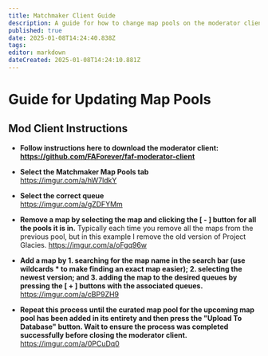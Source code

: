 ```yaml
---
title: Matchmaker Client Guide
description: A guide for how to change map pools on the moderator client. 
published: true
date: 2025-01-08T14:24:40.838Z
tags: 
editor: markdown
dateCreated: 2025-01-08T14:24:10.881Z
---
```


# Guide for Updating Map Pools

## Mod Client Instructions

- **Follow instructions here to download the moderator client: https://github.com/FAForever/faf-moderator-client**  


- **Select the Matchmaker Map Pools tab**  
https://imgur.com/a/hW7ldkY


- **Select the correct queue**  
https://imgur.com/a/gZDFYMm  

- **Remove a map by selecting the map and clicking the [ - ] button for all the pools it is in.** Typically each time you remove all the maps from the previous pool, but in this example I remove the old version of Project Glacies.
https://imgur.com/a/oFgq96w

- **Add a map by 1. searching for the map name in the search bar (use wildcards * to make finding an exact map easier); 2. selecting the newest version; and 3. adding the map to the desired queues by pressing the [ + ] buttons with the associated queues.**  
https://imgur.com/a/cBP9ZH9

- **Repeat this process until the curated map pool for the upcoming map pool has been added in its entirety and then press the "Upload To Database" button. Wait to ensure the process was completed successfully before closing the moderator client.**  
https://imgur.com/a/0PCuDq0
